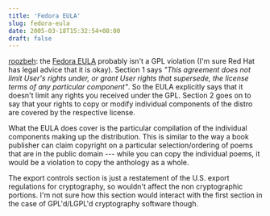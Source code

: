 ```yaml
---
title: 'Fedora EULA'
slug: fedora-eula
date: 2005-03-18T15:32:54+08:00
draft: false
---
```


[roozbeh](http://www.advogato.org/person/roozbeh/diary.html?start=8):
the [Fedora
EULA](http://download.fedora.redhat.com/pub/fedora/linux/core/development/i386/eula.txt)
probably isn\'t a GPL violation (I\'m sure Red Hat has legal advice that
it is okay). Section 1 says *\"This agreement does not limit User\'s
rights under, or grant User rights that supersede, the license terms of
any particular component\"*. So the EULA explicitly says that it
doesn\'t limit any rights you received under the GPL. Section 2 goes on
to say that your rights to copy or modify individual components of the
distro are covered by the respective license.

What the EULA does cover is the particular compilation of the individual
components making up the distribution. This is similar to the way a book
publisher can claim copyright on a particular selection/ordering of
poems that are in the public domain --- while you can copy the
individual poems, it would be a violation to copy the anthology as a
whole.

The export controls section is just a restatement of the U.S. export
regulations for cryptography, so wouldn\'t affect the non cryptographic
portions. I\'m not sure how this section would interact with the first
section in the case of GPL\'d/LGPL\'d cryptography software though.

